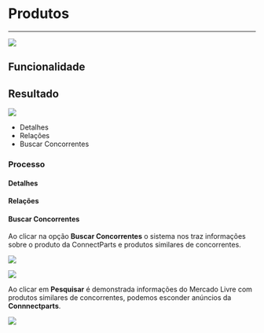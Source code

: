 # Produtos 

---

![](http://developers.connectparts.com.br/imagens/SDPprod01.png)

## Funcionalidade

## Resultado

![](http://developers.connectparts.com.br/imagens/SDPprod02.png)

* Detalhes
* Relações
* Buscar Concorrentes


### Processo

#### Detalhes

#### Relações

#### Buscar Concorrentes

Ao clicar na opção **Buscar Concorrentes** o sistema nos traz informações sobre o produto da ConnectParts e produtos similares de concorrentes.

![](http://developers.connectparts.com.br/imagens/buscarCorrentes01.png)

![](http://developers.connectparts.com.br/imagens/buscarCorrentes02.png)

Ao clicar em **Pesquisar** é demonstrada informações do Mercado Livre com produtos similares de concorrentes, podemos esconder anúncios da **Connnectparts**.



![](http://developers.connectparts.com.br/imagens/buscarCorrentes03.png)



















